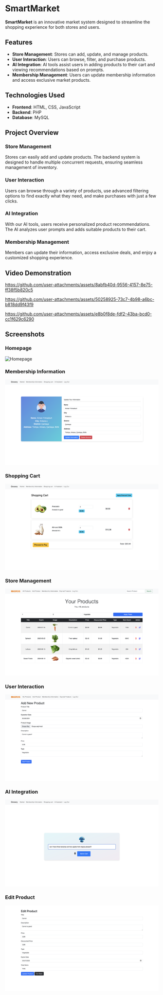 # SmartMarket

**SmartMarket** is an innovative market system designed to streamline the shopping experience for both stores and users.

## Features
- **Store Management**: Stores can add, update, and manage products.
- **User Interaction**: Users can browse, filter, and purchase products.
- **AI Integration**: AI tools assist users in adding products to their cart and viewing recommendations based on prompts.
- **Membership Management**: Users can update membership information and access exclusive market products.

## Technologies Used
- **Frontend**: HTML, CSS, JavaScript
- **Backend**: PHP
- **Database**: MySQL

## Project Overview

### Store Management
Stores can easily add and update products. The backend system is designed to handle multiple concurrent requests, ensuring seamless management of inventory.

### User Interaction
Users can browse through a variety of products, use advanced filtering options to find exactly what they need, and make purchases with just a few clicks.

### AI Integration
With our AI tools, users receive personalized product recommendations. The AI analyzes user prompts and adds suitable products to their cart.

### Membership Management
Members can update their information, access exclusive deals, and enjoy a customized shopping experience.

## Video Demonstration
https://github.com/user-attachments/assets/8abfb40d-9556-4157-8e75-ff38f5b820c5

https://github.com/user-attachments/assets/50258925-73c7-4b98-a6bc-b818dd9f43f9

https://github.com/user-attachments/assets/e8b0f8de-fdf2-43ba-bcd0-cc1f629c6290


## Screenshots

### Homepage
![Homepage](images/img1.png)

### Membership Information
![Membership Information](images/img2.png)

### Shopping Cart
![Shopping Cart](images/img3.png)

### Store Management
![Store Management](images/img4.png)

### User Interaction
![User Interaction](images/img5.png)

### AI Integration
![AI Integration](images/img6.png)

### Edit Product
![Edit Product](images/img7.png)

